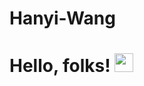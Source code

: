# Hanyi-Wang
# Hello, folks! <img src="https://raw.githubusercontent.com/MartinHeinz/MartinHeinz/master/wave.gif" width="30px">
